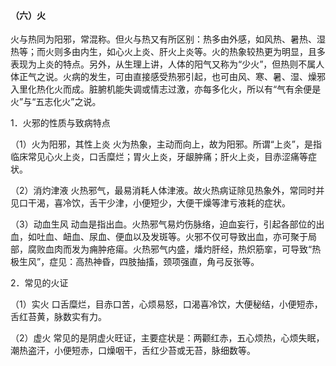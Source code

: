 #### （六）火

火与热同为阳邪，常混称。但火与热又有所区别：热多由外感，如风热、暑热、湿热等；而火则多由内生，如心火上炎、肝火上炎等。火的热象较热更为明显，且多表现为上炎的特点。另外，从生理上讲，人体的阳气又称为“少火”，但热则不属人体正气之说。火病的发生，可由直接感受热邪引起，也可由风、寒、暑、湿、燥邪入里化热化火而成。脏腑机能失调或情志过激，亦每多化火，所以有“气有余便是火”与“五志化火”之说。

1．火邪的性质与致病特点

（1）火为阳邪，其性上炎  火为热象，主动而向上，故为阳邪。所谓“上炎”，是指临床常见心火上炎，口舌糜烂；胃火上炎，牙龈肿痛；肝火上炎，目赤涩痛等症状。

（2）消灼津液  火热邪气，最易消耗人体津液。故火热病证除见热象外，常同时并见口干渴，喜冷饮，舌干少津，小便短少，大便干燥等津亏液耗的症状。

（3）动血生风  动血是指出血。火热邪气易灼伤脉络，迫血妄行，引起各部位的出血，如吐血、衄血、尿血、便血以及发斑等。火邪不仅可导致出血，亦可聚于局部，腐败血肉而发为痈肿疮瘍。火热邪气内盛，燔灼肝经，热炽筋挛，可导致“热极生风”，症见：高热神昏，四肢抽搐，颈项强直，角弓反张等。

2．常见的火证

（1）实火  口舌糜烂，目赤口苦，心烦易怒，口渴喜冷饮，大便秘结，小便短赤，舌红苔黄，脉数实有力。

（2）虚火  常见的是阴虚火旺证，主要症状是：两颧红赤，五心烦热，心烦失眠，潮热盗汗，小便短赤，口燥咽干，舌红少苔或无苔，脉细数等。

